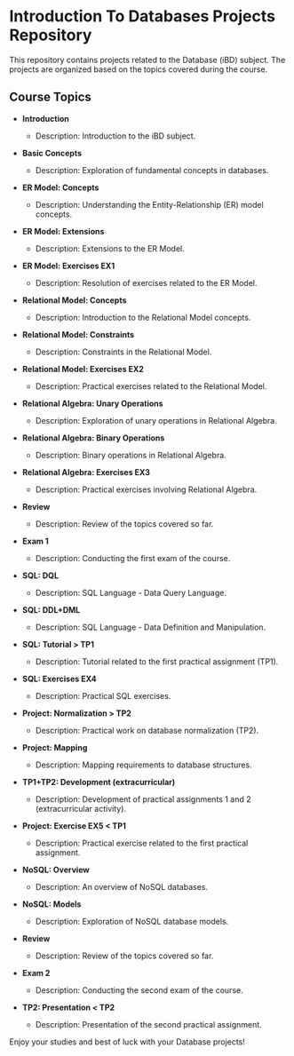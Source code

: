 # Introduction To Databases Projects Repository

This repository contains projects related to the Database (iBD) subject. The projects are organized based on the topics covered during the course.

## Course Topics

- **Introduction**
  - Description: Introduction to the iBD subject.

- **Basic Concepts**
  - Description: Exploration of fundamental concepts in databases.

- **ER Model: Concepts**
  - Description: Understanding the Entity-Relationship (ER) model concepts.

- **ER Model: Extensions**
  - Description: Extensions to the ER Model.

- **ER Model: Exercises EX1**
  - Description: Resolution of exercises related to the ER Model.

- **Relational Model: Concepts**
  - Description: Introduction to the Relational Model concepts.

- **Relational Model: Constraints**
  - Description: Constraints in the Relational Model.

- **Relational Model: Exercises EX2**
  - Description: Practical exercises related to the Relational Model.

- **Relational Algebra: Unary Operations**
  - Description: Exploration of unary operations in Relational Algebra.

- **Relational Algebra: Binary Operations**
  - Description: Binary operations in Relational Algebra.

- **Relational Algebra: Exercises EX3**
  - Description: Practical exercises involving Relational Algebra.

- **Review**
  - Description: Review of the topics covered so far.

- **Exam 1**
  - Description: Conducting the first exam of the course.

- **SQL: DQL**
  - Description: SQL Language - Data Query Language.

- **SQL: DDL+DML**
  - Description: SQL Language - Data Definition and Manipulation.

- **SQL: Tutorial > TP1**
  - Description: Tutorial related to the first practical assignment (TP1).

- **SQL: Exercises EX4**
  - Description: Practical SQL exercises.

- **Project: Normalization > TP2**
  - Description: Practical work on database normalization (TP2).

- **Project: Mapping**
  - Description: Mapping requirements to database structures.

- **TP1+TP2: Development (extracurricular)**
  - Description: Development of practical assignments 1 and 2 (extracurricular activity).

- **Project: Exercise EX5 < TP1**
  - Description: Practical exercise related to the first practical assignment.

- **NoSQL: Overview**
  - Description: An overview of NoSQL databases.

- **NoSQL: Models**
  - Description: Exploration of NoSQL database models.

- **Review**
  - Description: Review of the topics covered so far.

- **Exam 2**
  - Description: Conducting the second exam of the course.

- **TP2: Presentation < TP2**
  - Description: Presentation of the second practical assignment.

Enjoy your studies and best of luck with your Database projects!
